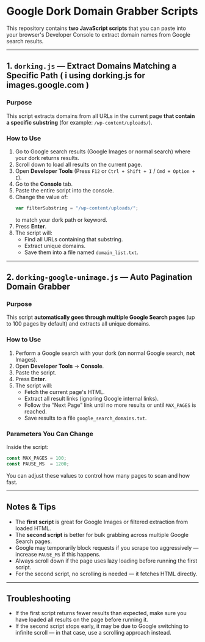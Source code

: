 
# Google Dork Domain Grabber Scripts

This repository contains **two JavaScript scripts** that you can paste into your browser's Developer Console to extract domain names from Google search results.

---

## 1. `dorking.js` — Extract Domains Matching a Specific Path ( i using dorking.js for images.google.com )

### Purpose
This script extracts domains from all URLs in the current page **that contain a specific substring** (for example: `/wp-content/uploads/`).

### How to Use
1. Go to Google search results (Google Images or normal search) where your dork returns results.
2. Scroll down to load all results on the current page.
3. Open **Developer Tools** (Press `F12` or `Ctrl + Shift + I` / `Cmd + Option + I`).
4. Go to the **Console** tab.
5. Paste the entire script into the console.
6. Change the value of:
   ```js
   var filterSubstring = "/wp-content/uploads/";
   ```
   to match your dork path or keyword.
7. Press **Enter**.
8. The script will:
   - Find all URLs containing that substring.
   - Extract unique domains.
   - Save them into a file named `domain_list.txt`.

---

## 2. `dorking-google-unimage.js` — Auto Pagination Domain Grabber

### Purpose
This script **automatically goes through multiple Google Search pages** (up to 100 pages by default) and extracts all unique domains.

### How to Use
1. Perform a Google search with your dork (on normal Google search, **not** Images).
2. Open **Developer Tools** → **Console**.
3. Paste the script.
4. Press **Enter**.
5. The script will:
   - Fetch the current page's HTML.
   - Extract all result links (ignoring Google internal links).
   - Follow the “Next Page” link until no more results or until `MAX_PAGES` is reached.
   - Save results to a file `google_search_domains.txt`.

### Parameters You Can Change
Inside the script:
```js
const MAX_PAGES = 100;   
const PAUSE_MS  = 1200;  
```
You can adjust these values to control how many pages to scan and how fast.

---

## Notes & Tips
- The **first script** is great for Google Images or filtered extraction from loaded HTML.
- The **second script** is better for bulk grabbing across multiple Google Search pages.
- Google may temporarily block requests if you scrape too aggressively — increase `PAUSE_MS` if this happens.
- Always scroll down if the page uses lazy loading before running the first script.
- For the second script, no scrolling is needed — it fetches HTML directly.

---

## Troubleshooting
- If the first script returns fewer results than expected, make sure you have loaded all results on the page before running it.
- If the second script stops early, it may be due to Google switching to infinite scroll — in that case, use a scrolling approach instead.
